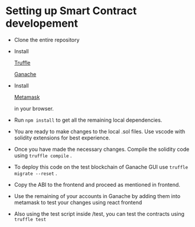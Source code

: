 # Setting up Smart Contract developement

- Clone the entire repository

- Install 

  <a href="https://trufflesuite.com/docs/truffle/getting-started/installation/"> 	Truffle </a>

  <a href="https://trufflesuite.com/ganache/"> 	Ganache</a>

- Install 

  <a href = "https://metamask.io/" > Metamask </a>

   in your browser.

- Run `npm install` to get all the remaining local dependencies.

- You are ready to make changes to the local .sol files. Use vscode with solidity extensions for best experience. 

- Once you have made the necessary changes. Compile the solidity code using `truffle compile` .

- To deploy this code on the test blockchain of Ganache GUI use `truffle migrate --reset` .

- Copy the ABI to the frontend and proceed as mentioned in frontend.

- Use the remaining of your accounts in Ganache by adding them into metamask to test your changes using react frontend

- Also using the test script inside /test, you can test the contracts using `truffle test`

  